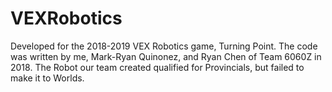 # VEXRobotics
Developed for the 2018-2019 VEX Robotics game, Turning Point. The code was written by me, Mark-Ryan Quinonez, and Ryan Chen of Team 6060Z in 2018. The Robot our team created qualified for Provincials, but failed to make it to Worlds.
